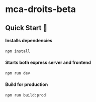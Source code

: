 # mca-droits-beta

## Quick Start 🚀

#### Installs dependencies

```bash
npm install
```

#### Starts both express server and frontend

```bash
npm run dev
```

#### Build for production

```bash
npm run build:prod
```
